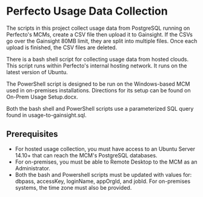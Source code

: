 # Perfecto Usage Data Collection

The scripts in this project collect usage data from PostgreSQL running on Perfecto's MCMs, create
a CSV file then upload it to Gainsight. If the CSVs go over the Gainsight 80MB limit, they are
split into multiple files. Once each upload is finished, the CSV files are deleted.

There is a bash shell script for collecting usage data from hosted clouds. This script runs within
Perfecto's internal hosting network. It runs on the latest version of Ubuntu.

The PowerShell script is designed to be run on the Windows-based MCM used in on-premises installations.
Directions for its setup can be found on On-Prem Usage Setup.docx.

Both the bash shell and PowerShell scripts use a parameterized SQL query found in usage-to-gainsight.sql.

## Prerequisites
- For hosted usage collection, you must have access to an Ubuntu Server 14.10+ that can reach the MCM's PostgreSQL databases.
- For on-premises, you must be able to Remote Desktop to the MCM as an Administrator.
- Both the bash and Powershell scripts must be updated with values for: dbpass, accessKey, loginName, appOrgId, and jobId. For on-premises systems, the time zone must also be provided.